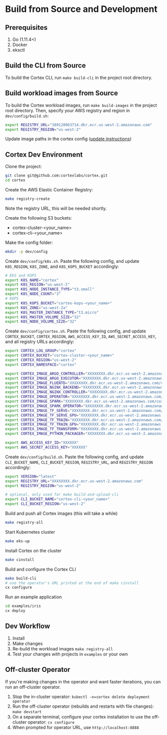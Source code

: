 # Build from Source and Development

## Prerequisites

1. Go (1.11.4<)
1. Docker
1. eksctl

## Build the CLI from Source

To build the Cortex CLI, run `make build-cli` in the project root directory.


## Build workload images from Source

To build the Cortex workload images, run `make build-images` in the project root directory.
Then, specify your AWS registry and region in `dev/config/build.sh`:

```bash
export REGISTRY_URL="389128963714.dkr.ecr.us-west-2.amazonaws.com"
export REGISTRY_REGION="us-west-2"
```

Update image paths in the cortex config ([update instructions](operator/config.md))

## Cortex Dev Environment

Clone the project:

```bash
git clone git@github.com:cortexlabs/cortex.git
cd cortex
```

Create the AWS Elastic Container Registry:

```bash
make registry-create
```

Note the registry URL, this will be needed shortly.

Create the following S3 buckets:

- cortex-cluster-<your_name>
- cortex-cli-<your_name>

Make the config folder:

```bash
mkdir -p dev/config
```

Create `dev/config/k8s.sh`. Paste the following config, and update `K8S_REGION`, `K8S_ZONE`, and `K8S_KOPS_BUCKET` accordingly:

```bash
# EKS and KOPS
export K8S_NAME="cortex"
export K8S_REGION="us-west-2"
export K8S_NODE_INSTANCE_TYPE="t3.small"
export K8S_NODE_COUNT="3"
# KOPS
export K8S_KOPS_BUCKET="cortex-kops-<your_name>"
export K8S_ZONE="us-west-2a"
export K8S_MASTER_INSTANCE_TYPE="t3.micro"
export K8S_MASTER_VOLUME_SIZE="32"
export K8S_NODE_VOLUME_SIZE="32"
```

Create `dev/config/cortex.sh`. Paste the following config, and update `CORTEX_BUCKET`, `CORTEX_REGION`, `AWS_ACCESS_KEY_ID`, `AWS_SECRET_ACCESS_KEY`, and all registry URLs accordingly:

```bash
export CORTEX_LOG_GROUP="cortex"
export CORTEX_BUCKET="cortex-cluster-<your_name>"
export CORTEX_REGION="us-west-2"
export CORTEX_NAMESPACE="cortex"

export CORTEX_IMAGE_ARGO_CONTROLLER="XXXXXXXX.dkr.ecr.us-west-2.amazonaws.com/cortexlabs/argo-controller:latest"
export CORTEX_IMAGE_ARGO_EXECUTOR="XXXXXXXX.dkr.ecr.us-west-2.amazonaws.com/cortexlabs/argo-executor:latest"
export CORTEX_IMAGE_FLUENTD="XXXXXXXX.dkr.ecr.us-west-2.amazonaws.com/cortexlabs/fluentd:latest"
export CORTEX_IMAGE_NGINX_BACKEND="XXXXXXXX.dkr.ecr.us-west-2.amazonaws.com/cortexlabs/nginx-backend:latest"
export CORTEX_IMAGE_NGINX_CONTROLLER="XXXXXXXX.dkr.ecr.us-west-2.amazonaws.com/cortexlabs/nginx-controller:latest"
export CORTEX_IMAGE_OPERATOR="XXXXXXXX.dkr.ecr.us-west-2.amazonaws.com/cortexlabs/operator:latest"
export CORTEX_IMAGE_SPARK="XXXXXXXX.dkr.ecr.us-west-2.amazonaws.com/cortexlabs/spark:latest"
export CORTEX_IMAGE_SPARK_OPERATOR="XXXXXXXX.dkr.ecr.us-west-2.amazonaws.com/cortexlabs/spark-operator:latest"
export CORTEX_IMAGE_TF_SERVE="XXXXXXXX.dkr.ecr.us-west-2.amazonaws.com/cortexlabs/tf-serve:latest"
export CORTEX_IMAGE_TF_SERVE_GPU="XXXXXXXX.dkr.ecr.us-west-2.amazonaws.com/cortexlabs/tf-serve-gpu:latest"
export CORTEX_IMAGE_TF_TRAIN="XXXXXXXX.dkr.ecr.us-west-2.amazonaws.com/cortexlabs/tf-train:latest"
export CORTEX_IMAGE_TF_TRAIN_GPU="XXXXXXXX.dkr.ecr.us-west-2.amazonaws.com/cortexlabs/tf-train-gpu:latest"
export CORTEX_IMAGE_TF_TRANSFORM="XXXXXXXX.dkr.ecr.us-west-2.amazonaws.com/cortexlabs/tf-transform:latest"
export CORTEX_IMAGE_PYTHON_PACKAGER="XXXXXXXX.dkr.ecr.us-west-2.amazonaws.com/cortexlabs/python-packager:latest"

export AWS_ACCESS_KEY_ID="XXXXXX"
export AWS_SECRET_ACCESS_KEY="XXXXXX"
```

Create `dev/config/build.sh`. Paste the following config, and update `CLI_BUCKET_NAME`, `CLI_BUCKET_REGION`, `REGISTRY_URL`, and `REGISTRY_REGION` accordingly:

```bash
export VERSION="latest"
export REGISTRY_URL="XXXXXXXX.dkr.ecr.us-west-2.amazonaws.com"
export REGISTRY_REGION="us-west-2"

# optional, only used for make build-and-upload-cli
export CLI_BUCKET_NAME="cortex-cli-<your_name>"
export CLI_BUCKET_REGION="us-west-2"
```

Build and push all Cortex images (this will take a while)

```bash
make registry-all
```

Start Kubernetes cluster

```bash
make eks-up
```

Install Cortex on the cluster

```bash
make cinstall
```

Build and configure the Cortex CLI

```bash
make build-cli
# use the operator's URL printed at the end of make cinstall
cx configure
```

Run an example application

```bash
cd examples/iris
cx deploy
```

## Dev Workflow

1. Install
1. Make changes
1. Re-build the workload images `make registry-all`
1. Test your changes with projects in `examples` or your own


## Off-cluster Operator

If you're making changes in the operator and want faster iterations, you can run an off-cluster operator.

1. Stop the in-cluster operator: `kubectl -n=cortex delete deployment operator`
1. Run the off-cluster operator (rebuilds and restarts with file changes): `make devstart`
1. On a separate terminal, configure your cortex installation to use the off-cluster operator: `cx configure`
1. When prompted for operator URL, use `http://localhost:8888`
